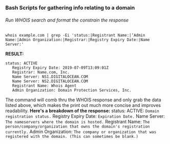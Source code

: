 ### Bash Scripts for gathering info relating to a domain

###### Run WHOIS search and format the constrain the response
```
whois example.com | grep -Ei 'status:|Registrant Name:|‘Admin Name:|Admin Organization:|Registrar:|Registry Expiry Date:|Name Server:'
```
__RESULT:__ 
```
status: ACTIVE
   Registry Expiry Date: 2019-07-09T13:09:01Z
   Registrar: Name.com, Inc.
   Name Server: NS1.DIGITALOCEAN.COM
   Name Server: NS2.DIGITALOCEAN.COM
   Registrant Name: Whois Agent
   Admin Organization: Domain Protection Services, Inc.
```
The command will comb thru the WHOIS response and only grab the data listed above, which makes the print out much more concise and improves readability.
__Here's a breakdown of the response:__
status: ACTIVE: ```Domain registration status.```
Registry Expiry Date: ```Expiration Date.```
Name Server: ```The nameservers where the domain is hosted.```
Registrant Name: ```The person/company/organization that owns the domain's registration currently.```
Admin Organization: ```The company or organization that was registered with the domain. (This can sometimes be blank.)```

